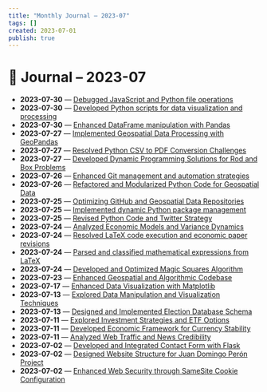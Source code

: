 ```yaml
---
title: "Monthly Journal – 2023-07"
tags: []
created: 2023-07-01
publish: true
---
```


# 📅 Journal – 2023-07

- **2023-07-30** — [Debugged JavaScript and Python file operations](../Dev/2023-07-30_Debugged_JavaScript_and_Python_file_operations.md)
- **2023-07-30** — [Developed Python scripts for data visualization and processing](../Dev/2023-07-30_Developed_Python_scripts_for_data_visualization_an.md)
- **2023-07-30** — [Enhanced DataFrame manipulation with Pandas](../Dev/2023-07-30_Enhanced_DataFrame_manipulation_with_Pandas.md)
- **2023-07-27** — [Implemented Geospatial Data Processing with GeoPandas](../Dev/2023-07-27_Implemented_Geospatial_Data_Processing_with_GeoPan.md)
- **2023-07-27** — [Resolved Python CSV to PDF Conversion Challenges](../Dev/2023-07-27_Resolved_Python_CSV_to_PDF_Conversion_Challenges.md)
- **2023-07-27** — [Developed Dynamic Programming Solutions for Rod and Box Problems](../Dev/2023-07-27_Developed_Dynamic_Programming_Solutions_for_Rod_an.md)
- **2023-07-26** — [Enhanced Git management and automation strategies](../Dev/2023-07-26_Enhanced_Git_management_and_automation_strategies.md)
- **2023-07-26** — [Refactored and Modularized Python Code for Geospatial Data](../Dev/2023-07-26_Refactored_and_Modularized_Python_Code_for_Geospat.md)
- **2023-07-25** — [Optimizing GitHub and Geospatial Data Repositories](../Dev/2023-07-25_Optimizing_GitHub_and_Geospatial_Data_Repositories.md)
- **2023-07-25** — [Implemented dynamic Python package management](../Dev/2023-07-25_Implemented_dynamic_Python_package_management.md)
- **2023-07-25** — [Revised Python Code and Twitter Strategy](../Dev/2023-07-25_Revised_Python_Code_and_Twitter_Strategy.md)
- **2023-07-24** — [Analyzed Economic Models and Variance Dynamics](../Business/2023-07-24_Analyzed_Economic_Models_and_Variance_Dynamics.md)
- **2023-07-24** — [Resolved LaTeX code execution and economic paper revisions](../Business/2023-07-24_Resolved_LaTeX_code_execution_and_economic_paper_r.md)
- **2023-07-24** — [Parsed and classified mathematical expressions from LaTeX](../Dev/2023-07-24_Parsed_and_classified_mathematical_expressions_fro.md)
- **2023-07-24** — [Developed and Optimized Magic Squares Algorithm](../Dev/2023-07-24_Developed_and_Optimized_Magic_Squares_Algorithm.md)
- **2023-07-23** — [Enhanced Geospatial and Algorithmic Codebase](../Dev/2023-07-23_Enhanced_Geospatial_and_Algorithmic_Codebase.md)
- **2023-07-17** — [Enhanced Data Visualization with Matplotlib](../Dev/2023-07-17_Enhanced_Data_Visualization_with_Matplotlib.md)
- **2023-07-13** — [Explored Data Manipulation and Visualization Techniques](../Dev/2023-07-13_Explored_Data_Manipulation_and_Visualization_Techn.md)
- **2023-07-13** — [Designed and Implemented Election Database Schema](../Dev/2023-07-13_Designed_and_Implemented_Election_Database_Schema.md)
- **2023-07-11** — [Explored Investment Strategies and ETF Options](../Business/2023-07-11_Explored_Investment_Strategies_and_ETF_Options.md)
- **2023-07-11** — [Developed Economic Framework for Currency Stability](../Business/2023-07-11_Developed_Economic_Framework_for_Currency_Stabilit.md)
- **2023-07-11** — [Analyzed Web Traffic and News Credibility](../Media/2023-07-11_Analyzed_Web_Traffic_and_News_Credibility.md)
- **2023-07-02** — [Developed and Integrated Contact Form with Flask](../Dev/2023-07-02_Developed_and_Integrated_Contact_Form_with_Flask.md)
- **2023-07-02** — [Designed Website Structure for Juan Domingo Perón Project](../Dev/2023-07-02_Designed_Website_Structure_for_Juan_Domingo_Perón_.md)
- **2023-07-02** — [Enhanced Web Security through SameSite Cookie Configuration](../Dev/2023-07-02_Enhanced_Web_Security_through_SameSite_Cookie_Conf.md)